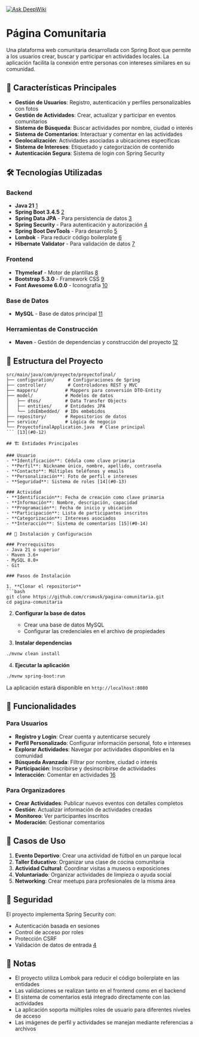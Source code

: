 [![Ask DeepWiki](https://deepwiki.com/badge.svg)](https://deepwiki.com/crsmusk/pagina-comunitaria)





# Página Comunitaria

Una plataforma web comunitaria desarrollada con Spring Boot que permite a los usuarios crear, buscar y participar en actividades locales. La aplicación facilita la conexión entre personas con intereses similares en su comunidad.

## 🚀 Características Principales

- **Gestión de Usuarios**: Registro, autenticación y perfiles personalizables con fotos
- **Gestión de Actividades**: Crear, actualizar y participar en eventos comunitarios
- **Sistema de Búsqueda**: Buscar actividades por nombre, ciudad o interés
- **Sistema de Comentarios**: Interactuar y comentar en las actividades
- **Geolocalización**: Actividades asociadas a ubicaciones específicas
- **Sistema de Intereses**: Etiquetado y categorización de contenido
- **Autenticación Segura**: Sistema de login con Spring Security

## 🛠️ Tecnologías Utilizadas

### Backend
- **Java 21** [1](#0-0) 
- **Spring Boot 3.4.5** [2](#0-1) 
- **Spring Data JPA** - Para persistencia de datos [3](#0-2) 
- **Spring Security** - Para autenticación y autorización [4](#0-3) 
- **Spring Boot DevTools** - Para desarrollo [5](#0-4) 
- **Lombok** - Para reducir código boilerplate [6](#0-5) 
- **Hibernate Validator** - Para validación de datos [7](#0-6) 

### Frontend
- **Thymeleaf** - Motor de plantillas [8](#0-7) 
- **Bootstrap 5.3.0** - Framework CSS [9](#0-8) 
- **Font Awesome 6.0.0** - Iconografía [10](#0-9) 

### Base de Datos
- **MySQL** - Base de datos principal [11](#0-10) 

### Herramientas de Construcción
- **Maven** - Gestión de dependencias y construcción del proyecto [12](#0-11) 

## 📁 Estructura del Proyecto

```
src/main/java/com/proyecto/proyectofinal/
├── configuration/     # Configuraciones de Spring
├── controller/        # Controladores REST y MVC
├── mappers/          # Mappers para conversión DTO-Entity
├── model/            # Modelos de datos
│   ├── dtos/         # Data Transfer Objects
│   ├── entities/     # Entidades JPA
│   └── idsEmbedded/  # IDs embebidos
├── repository/       # Repositorios de datos
├── service/          # Lógica de negocio
└── ProyectofinalApplication.java  # Clase principal
``` [13](#0-12) 

## 🏗️ Entidades Principales

### Usuario
- **Identificación**: Cédula como clave primaria
- **Perfil**: Nickname único, nombre, apellido, contraseña
- **Contacto**: Múltiples teléfonos y emails
- **Personalización**: Foto de perfil e intereses
- **Seguridad**: Sistema de roles [14](#0-13) 

### Actividad
- **Identificación**: Fecha de creación como clave primaria
- **Información**: Nombre, descripción, capacidad
- **Programación**: Fecha de inicio y ubicación
- **Participación**: Lista de participantes inscritos
- **Categorización**: Intereses asociados
- **Interacción**: Sistema de comentarios [15](#0-14) 

## 🚀 Instalación y Configuración

### Prerrequisitos
- Java 21 o superior
- Maven 3.6+
- MySQL 8.0+
- Git

### Pasos de Instalación

1. **Clonar el repositorio**
```bash
git clone https://github.com/crsmusk/pagina-comunitaria.git
cd pagina-comunitaria
```

2. **Configurar la base de datos**
    - Crear una base de datos MySQL
    - Configurar las credenciales en el archivo de propiedades

3. **Instalar dependencias**
```bash
./mvnw clean install
```

4. **Ejecutar la aplicación**
```bash
./mvnw spring-boot:run
```

La aplicación estará disponible en `http://localhost:8080`

## 📖 Funcionalidades

### Para Usuarios
- **Registro y Login**: Crear cuenta y autenticarse securely
- **Perfil Personalizado**: Configurar información personal, foto e intereses
- **Explorar Actividades**: Navegar por actividades disponibles en la comunidad
- **Búsqueda Avanzada**: Filtrar por nombre, ciudad o interés
- **Participación**: Inscribirse y desinscribirse de actividades
- **Interacción**: Comentar en actividades [16](#0-15) 

### Para Organizadores
- **Crear Actividades**: Publicar nuevos eventos con detalles completos
- **Gestión**: Actualizar información de actividades creadas
- **Monitoreo**: Ver participantes inscritos
- **Moderación**: Gestionar comentarios

## 🎯 Casos de Uso

1. **Evento Deportivo**: Crear una actividad de fútbol en un parque local
2. **Taller Educativo**: Organizar una clase de cocina comunitaria
3. **Actividad Cultural**: Coordinar visitas a museos o exposiciones
4. **Voluntariado**: Organizar actividades de limpieza o ayuda social
5. **Networking**: Crear meetups para profesionales de la misma área

## 🔐 Seguridad

El proyecto implementa Spring Security con:
- Autenticación basada en sesiones
- Control de acceso por roles
- Protección CSRF
- Validación de datos de entrada [4](#0-3) 

## 📝 Notas

- El proyecto utiliza Lombok para reducir el código boilerplate en las entidades
- Las validaciones se realizan tanto en el frontend como en el backend
- El sistema de comentarios está integrado directamente con las actividades
- La aplicación soporta múltiples roles de usuario para diferentes niveles de acceso
- Las imágenes de perfil y actividades se manejan mediante referencias a archivos


